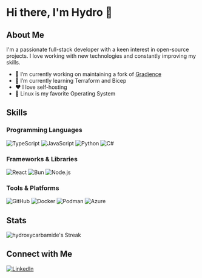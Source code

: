 # Hi there, I'm Hydro 👋

## About Me

I'm a passionate full-stack developer with a keen interest in open-source projects.
I love working with new technologies and constantly improving my skills.

- 🔭 I’m currently working on maintaining a fork of [Gradience](https://github.com/hydroxycarbamide/Gradience)
- 🌱 I’m currently learning Terraform and Bicep
- ❤️ I love self-hosting
- 🐧 Linux is my favorite Operating System

## Skills

### Programming Languages
![TypeScript](https://img.shields.io/badge/TypeScript-3178C6?style=for-the-badge&logo=typescript&logoColor=white)
![JavaScript](https://img.shields.io/badge/JavaScript-F7DF1E?style=for-the-badge&logo=javascript&logoColor=black)
![Python](https://img.shields.io/badge/Python-3776AB?style=for-the-badge&logo=python&logoColor=white)
![C#](https://img.shields.io/badge/C%23-239120?style=for-the-badge&logo=c-sharp&logoColor=white)

### Frameworks & Libraries
![React](https://img.shields.io/badge/React-20232A?style=for-the-badge&logo=react&logoColor=61DAFB)
![Bun](https://img.shields.io/badge/Bun-%23000000.svg?style=for-the-badge&logo=bun&logoColor=white)
![Node.js](https://img.shields.io/badge/Node.js-339933?style=for-the-badge&logo=nodedotjs&logoColor=white)

### Tools & Platforms
![GitHub](https://img.shields.io/badge/GitHub-181717?style=for-the-badge&logo=github&logoColor=white)
![Docker](https://img.shields.io/badge/Docker-2496ED?style=for-the-badge&logo=docker&logoColor=white)
![Podman](https://img.shields.io/badge/Podman-89BBE0?style=for-the-badge&logo=podman&logoColor=white)
![Azure](https://img.shields.io/badge/Azure-0078D4?style=for-the-badge&logo=microsoft-azure&logoColor=white)


## Stats

![hydroxycarbamide's Streak](https://github-readme-streak-stats.herokuapp.com/?user=hydroxycarbamide&theme=react&hide_border=true)

## Connect with Me

[![LinkedIn](https://img.shields.io/badge/LinkedIn-0A66C2?style=for-the-badge&logo=linkedin&logoColor=white)](https://www.linkedin.com/in/eric-hoang-nguyen)
